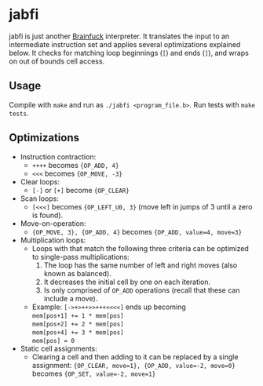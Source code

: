 # jabfi #
jabfi is just another [Brainfuck](http://www.hevanet.com/cristofd/brainfuck/brainfuck.html) interpreter.
It translates the input to an intermediate instruction set and applies several optimizations explained below. It checks for matching loop beginnings (`[`) and ends (`]`), and wraps on out of bounds cell access.

## Usage ##
Compile with `make` and run as `./jabfi <program_file.b>`. Run tests with `make tests`.

## Optimizations ##

* Instruction contraction:
	- `++++` becomes `{OP_ADD, 4}`
	- `<<<` becomes `{OP_MOVE, -3}`
* Clear loops:
	- `[-]` or `[+]` become `{OP_CLEAR}`
* Scan loops:
	- `[<<<]` becomes `{OP_LEFT_U0, 3}` (move left in jumps of 3 until a zero is found).
* Move-on-operation:
	- `{OP_MOVE, 3}, {OP_ADD, 4}` becomes `{OP_ADD, value=4, move=3}`
* Multiplication loops:
	- Loops with that match the following three criteria can be optimized to single-pass multiplications:
		1. The loop has the same number of left and right moves (also known as balanced).
		2. It decreases the initial cell by one on each iteration.
		3. Is only comprised of `OP_ADD` operations (recall that these can include a move).
	- Example:
		`[->+>++>>+++<<<<]` ends up becoming \
		`mem[pos+1] += 1 * mem[pos]` \
		`mem[pos+2] += 2 * mem[pos]` \
		`mem[pos+4] += 3 * mem[pos]` \
		`mem[pos] = 0`
* Static cell assignments:
	- Clearing a cell and then adding to it can be replaced by a single assignment: `{OP_CLEAR, move=1}, {OP_ADD, value=-2, move=0}` becomes `{OP_SET, value=-2, move=1}`